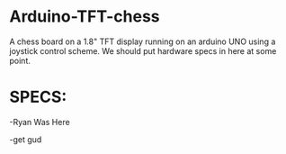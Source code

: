 # Arduino-TFT-chess
A chess board on a 1.8" TFT display running on an arduino UNO using a joystick control scheme.
 We should put hardware specs in here at some point.

# SPECS:

-Ryan Was Here

-get gud
